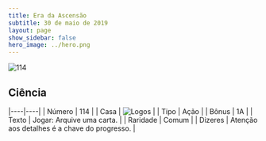```yaml
---
title: Era da Ascensão
subtitle: 30 de maio de 2019
layout: page
show_sidebar: false
hero_image: ../hero.png
---
```


![114](https://cdn.keyforgegame.com/media/card_front/pt/435_114_35VV9PR3JRVG_pt.png)

## Ciência

|----|----|
| Número | 114 |
| Casa | ![Logos](https://archonarcana.com/images/thumb/c/ce/Logos.png/22px-Logos.png "Logos") |
| Tipo | Ação |
| Bônus | 1A |
| Texto | Jogar: Arquive uma carta. |
| Raridade | Comum |
| Dizeres | Atenção aos detalhes é a chave do progresso. |
